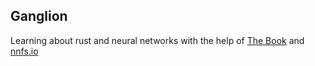 ## Ganglion

Learning about rust and neural networks with the help of [The Book](doc.rust-lang.org/book/) and [nnfs.io](nnfs.io)
